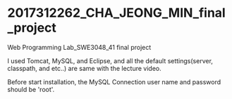 # 2017312262_CHA_JEONG_MIN_final_project
Web Programming Lab_SWE3048_41 final project

I used Tomcat, MySQL, and Eclipse, and all the default settings(server, classpath, and etc..) are same with the lecture video. 

Before start installation, the MySQL Connection user name and password should be 'root'.

